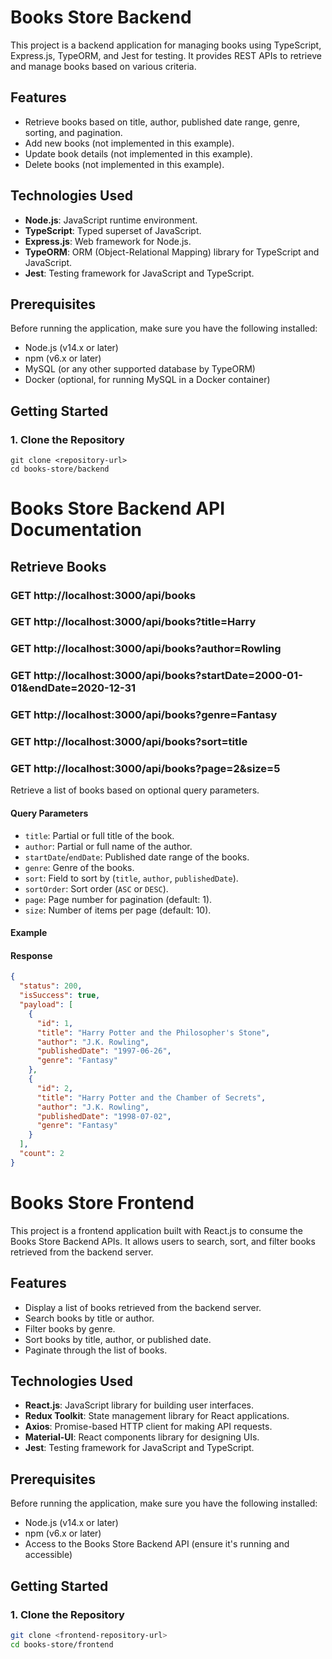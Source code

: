 # Books Store Backend

This project is a backend application for managing books using TypeScript, Express.js, TypeORM, and Jest for testing. It provides REST APIs to retrieve and manage books based on various criteria.

## Features

- Retrieve books based on title, author, published date range, genre, sorting, and pagination.
- Add new books (not implemented in this example).
- Update book details (not implemented in this example).
- Delete books (not implemented in this example).

## Technologies Used

- **Node.js**: JavaScript runtime environment.
- **TypeScript**: Typed superset of JavaScript.
- **Express.js**: Web framework for Node.js.
- **TypeORM**: ORM (Object-Relational Mapping) library for TypeScript and JavaScript.
- **Jest**: Testing framework for JavaScript and TypeScript.

## Prerequisites

Before running the application, make sure you have the following installed:

- Node.js (v14.x or later)
- npm (v6.x or later)
- MySQL (or any other supported database by TypeORM)
- Docker (optional, for running MySQL in a Docker container)

## Getting Started

### 1. Clone the Repository

```
git clone <repository-url>
cd books-store/backend
```

# Books Store Backend API Documentation

## Retrieve Books
### GET http://localhost:3000/api/books
### GET http://localhost:3000/api/books?title=Harry
### GET http://localhost:3000/api/books?author=Rowling
### GET http://localhost:3000/api/books?startDate=2000-01-01&endDate=2020-12-31
### GET http://localhost:3000/api/books?genre=Fantasy
### GET http://localhost:3000/api/books?sort=title
### GET http://localhost:3000/api/books?page=2&size=5


Retrieve a list of books based on optional query parameters.

#### Query Parameters

- `title`: Partial or full title of the book.
- `author`: Partial or full name of the author.
- `startDate`/`endDate`: Published date range of the books.
- `genre`: Genre of the books.
- `sort`: Field to sort by (`title`, `author`, `publishedDate`).
- `sortOrder`: Sort order (`ASC` or `DESC`).
- `page`: Page number for pagination (default: 1).
- `size`: Number of items per page (default: 10).

#### Example


#### Response

```json
{
  "status": 200,
  "isSuccess": true,
  "payload": [
    {
      "id": 1,
      "title": "Harry Potter and the Philosopher's Stone",
      "author": "J.K. Rowling",
      "publishedDate": "1997-06-26",
      "genre": "Fantasy"
    },
    {
      "id": 2,
      "title": "Harry Potter and the Chamber of Secrets",
      "author": "J.K. Rowling",
      "publishedDate": "1998-07-02",
      "genre": "Fantasy"
    }
  ],
  "count": 2
}
```

# Books Store Frontend

This project is a frontend application built with React.js to consume the Books Store Backend APIs. It allows users to search, sort, and filter books retrieved from the backend server.

## Features

- Display a list of books retrieved from the backend server.
- Search books by title or author.
- Filter books by genre.
- Sort books by title, author, or published date.
- Paginate through the list of books.

## Technologies Used

- **React.js**: JavaScript library for building user interfaces.
- **Redux Toolkit**: State management library for React applications.
- **Axios**: Promise-based HTTP client for making API requests.
- **Material-UI**: React components library for designing UIs.
- **Jest**: Testing framework for JavaScript and TypeScript.

## Prerequisites

Before running the application, make sure you have the following installed:

- Node.js (v14.x or later)
- npm (v6.x or later)
- Access to the Books Store Backend API (ensure it's running and accessible)

## Getting Started

### 1. Clone the Repository

```bash
git clone <frontend-repository-url>
cd books-store/frontend
```
